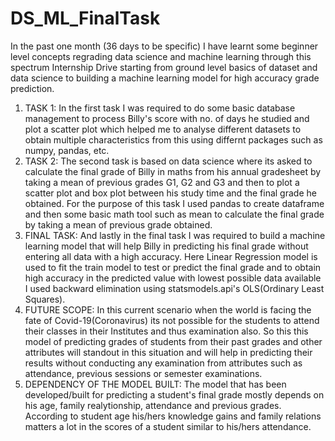 # DS_ML_FinalTask
In the past one month (36 days to be specific) I have learnt some beginner level concepts regrading data science and machine learning through this spectrum Internship Drive starting from ground level basics of dataset and data science to building a machine learning model for high accuracy grade prediction.
1. TASK 1:
In the first task I was required to do some basic database management to process Billy's score with no. of days he studied and plot a scatter plot which helped me to analyse different datasets to obtain multiple characteristics from this using differnt packages such as numpy, pandas, etc.
2. TASK 2:
The second task is based on data science where its asked to calculate the final grade of Billy in maths from his annual gradesheet by taking a mean of previous grades G1, G2 and G3 and then to plot a scatter plot and box plot between his study time and the final grade he obtained. For the purpose of this task I used pandas to create dataframe and then some basic math tool such as mean to calculate the final grade by taking a mean of previous grade obtained.
3. FINAL TASK:
And lastly in the final task I was required to build a machine learning model that will help Billy in predicting his final grade without entering all data with a high accuracy. Here Linear Regression model is used to fit the train model to test or predict the final grade and to obtain high accuracy in the predicted value with lowest possible data available I used backward elimination using statsmodels.api's OLS(Ordinary Least Squares).
4. FUTURE SCOPE:
In this current scenario when the world is facing the fate of Covid-19(Coronavirus) its not possible for the students to attend their classes in their Institutes and thus examination also. So this this model of predicting grades of students from their past grades and other attributes will standout in this situation and will help in predicting their results without conducting any examination from attributes such as attendance, previous sessions or semester examinations.
5. DEPENDENCY OF THE MODEL BUILT:
The model that has been developed/built for predicting a student's final grade mostly depends on his age, family realytionship, attendance and previous grades. According to student age his/hers knowledge gains and family relations matters a lot in the scores of a student similar to his/hers attendance.
